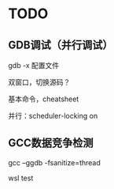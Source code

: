 # TODO

## GDB调试（并行调试）

gdb -x 配置文件

双窗口，切换源码？

基本命令，cheatsheet

并行：scheduler-locking on

## GCC数据竞争检测

gcc –ggdb -fsanitize=thread 

wsl test
